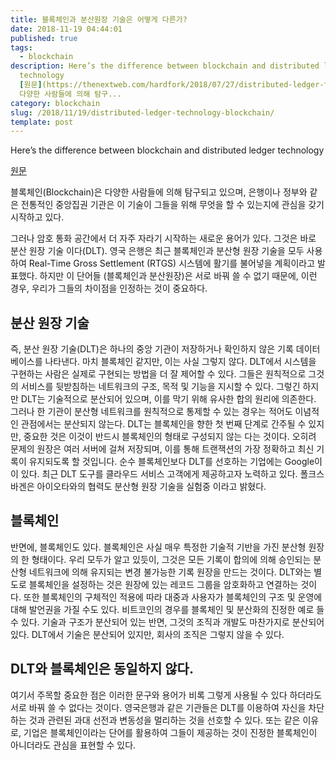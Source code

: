 ```yaml
---
title: 블록체인과 분산원장 기술은 어떻게 다른가?
date: 2018-11-19 04:44:01
published: true
tags:
  - blockchain
description: Here’s the difference between blockchain and distributed ledger
  technology
  [원문](https://thenextweb.com/hardfork/2018/07/27/distributed-ledger-technology-blockchain/)  블록체인(Blockchain)은
  다양한 사람들에 의해 탐구...
category: blockchain
slug: /2018/11/19/distributed-ledger-technology-blockchain/
template: post
---
```


Here’s the difference between blockchain and distributed ledger technology

[원문](https://thenextweb.com/hardfork/2018/07/27/distributed-ledger-technology-blockchain/)

블록체인(Blockchain)은 다양한 사람들에 의해 탐구되고 있으며, 은행이나 정부와 같은 전통적인 중앙집권 기관은 이 기술이 그들을 위해 무엇을 할 수 있는지에 관심을 갖기 시작하고 있다.

그러나 암호 통화 공간에서 더 자주 자라기 시작하는 새로운 용어가 있다. 그것은 바로 분산 원장 기술 이다(DLT). 영국 은행은 최근 블록체인과 분산형 원장 기술을 모두 사용하여 Real-Time Gross Settlement (RTGS) 시스템에 활기를 불어넣을 계획이라고 발표했다. 하지만 이 단어들 (블록체인과 분산원장)은 서로 바꿔 쓸 수 없기 때문에, 이런 경우, 우리가 그들의 차이점을 인정하는 것이 중요하다.

## 분산 원장 기술

즉, 분산 원장 기술(DLT)은 하나의 중앙 기관이 저장하거나 확인하지 않은 기록 데이터베이스를 나타낸다. 마치 블록체인 같지만, 이는 사실 그렇지 않다. DLT에서 시스템을 구현하는 사람은 실제로 구현되는 방법을 더 잘 제어할 수 있다. 그들은 원칙적으로 그것의 서비스를 뒷받침하는 네트워크의 구조, 목적 및 기능을 지시할 수 있다. 그렇긴 하지만 DLT는 기술적으로 분산되어 있으며, 이를 막기 위해 유사한 합의 원리에 의존한다. 그러나 한 기관이 분산형 네트워크를 원칙적으로 통제할 수 있는 경우는 적어도 이념적인 관점에서는 분산되지 않는다. DLT는 블록체인을 향한 첫 번째 단계로 간주될 수 있지만, 중요한 것은 이것이 반드시 블록체인의 형태로 구성되지 않는 다는 것이다. 오히려 문제의 원장은 여러 서버에 걸쳐 저장되며, 이를 통해 트랜잭션의 가장 정확하고 최신 기록이 유지되도록 할 것입니다. 순수 블록체인보다 DLT를 선호하는 기업에는 Google이 이 있다. 최근 DLT 도구를 클라우드 서비스 고객에게 제공하고자 노력하고 있다. 폴크스바겐은 아이오타와의 협력도 분산형 원장 기술을 실험중 이라고 밝혔다.

## 블록체인

반면에, 블록체인도 있다. 블록체인은 사실 매우 특정한 기술적 기반을 가진 분산형 원장의 한 형태이다. 우리 모두가 알고 있듯이, 그것은 모든 기록이 합의에 의해 승인되는 분산형 네트워크에 의해 유지되는 변경 불가능한 기록 원장을 만드는 것이다. DLT와는 별도로 블록체인을 설정하는 것은 원장에 있는 레코드 그룹을 암호화하고 연결하는 것이다. 또한 블록체인의 구체적인 적용에 따라 대중과 사용자가 블록체인의 구조 및 운영에 대해 발언권을 가질 수도 있다. 비트코인의 경우를 블록체인 및 분산화의 진정한 예로 들 수 있다. 기술과 구조가 분산되어 있는 반면, 그것의 조직과 개발도 마찬가지로 분산되어 있다. DLT에서 기술은 분산되어 있지만, 회사의 조직은 그렇지 않을 수 있다.

## DLT와 블록체인은 동일하지 않다.

여기서 주목할 중요한 점은 이러한 문구와 용어가 비록 그렇게 사용될 수 있다 하더라도 서로 바꿔 쓸 수 없다는 것이다. 영국은행과 같은 기관들은 DLT를 이용하여 자신을 차단하는 것과 관련된 과대 선전과 변동성을 멀리하는 것을 선호할 수 있다. 또는 같은 이유로, 기업은 블록체인이라는 단어를 활용하여 그들이 제공하는 것이 진정한 블록체인이 아니더라도 관심을 표현할 수 있다.
